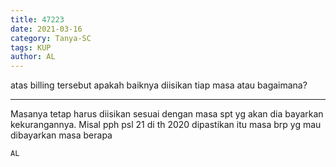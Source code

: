 ```yaml
---
title: 47223
date: 2021-03-16
category: Tanya-SC
tags: KUP
author: AL
---
```


atas billing tersebut apakah baiknya diisikan tiap masa atau bagaimana?

---

Masanya tetap harus diisikan sesuai dengan masa spt yg akan dia bayarkan kekurangannya. Misal pph psl 21 di th 2020 dipastikan itu masa brp yg mau dibayarkan masa berapa

`AL`
